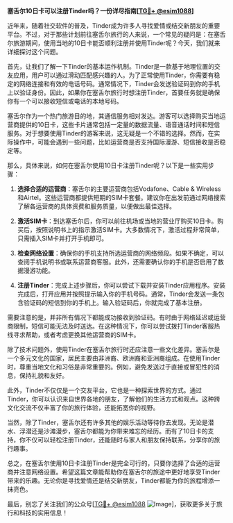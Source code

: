 **塞舌尔10日卡可以注册Tinder吗？一份详尽指南[[TG💪+ @esim1088](https://t.me/s/esim1088)]**

近年来，随着社交软件的普及，Tinder成为许多人寻找爱情或结交新朋友的重要平台。不过，对于那些计划前往塞舌尔旅行的人来说，一个常见的疑问是：在塞舌尔旅游期间，使用当地的10日卡能否顺利注册并使用Tinder呢？今天，我们就来详细探讨这个问题。

首先，让我们了解一下Tinder的基本运作机制。Tinder是一款基于地理位置的交友应用，用户可以通过滑动匹配感兴趣的人。为了正常使用Tinder，你需要有稳定的网络连接和有效的电话号码。通常情况下，Tinder会发送验证码到你的手机上以验证身份。因此，如果你在塞舌尔旅行时想注册Tinder，首要任务就是确保你有一个可以接收短信或电话的本地号码。

塞舌尔作为一个热门旅游目的地，其通信服务相对发达。游客可以选择购买当地运营商提供的10日卡，这些卡片通常包括一定量的数据流量、语音通话时间和短信服务。对于想要使用Tinder的游客来说，这无疑是一个不错的选择。然而，在实际操作中，可能会遇到一些问题，比如运营商是否支持国际漫游、短信接收是否稳定等。

那么，具体来说，如何在塞舌尔使用10日卡注册Tinder呢？以下是一些实用步骤：

1. **选择合适的运营商**：塞舌尔的主要运营商包括Vodafone、Cable & Wireless和Airtel。这些运营商都提供短期的SIM卡套餐。建议你在出发前通过网络搜索了解各运营商的具体资费和服务质量，以便做出最佳选择。

2. **激活SIM卡**：到达塞舌尔后，你可以前往机场或当地的营业厅购买10日卡。购买后，按照说明书上的指示激活SIM卡。大多数情况下，激活过程非常简单，只需插入SIM卡并打开手机即可。

3. **检查网络设置**：确保你的手机支持所选运营商的网络频段。如果不确定，可以查阅手机说明书或联系运营商客服。此外，还需要确认你的手机是否启用了数据漫游功能。

4. **注册Tinder**：完成上述步骤后，你可以尝试下载并安装Tinder应用程序。安装完成后，打开应用并按照提示输入你的手机号码。通常，Tinder会发送一条包含验证码的短信到你的手机上。输入验证码后，你就完成了基本注册。

需要注意的是，并非所有情况下都能成功接收到验证码。有时由于网络延迟或运营商限制，短信可能无法及时送达。在这种情况下，你可以尝试拨打Tinder客服热线寻求帮助，或者考虑更换其他运营商的SIM卡。

除了技术问题外，使用Tinder在塞舌尔旅行时还应注意一些文化差异。塞舌尔是一个多元文化的国家，居民主要由非洲裔、欧洲裔和亚洲裔组成。在使用Tinder时，尊重当地文化和习俗是非常重要的。例如，避免发送过于直接或冒犯性的消息，保持礼貌和友好。

此外，Tinder不仅仅是一个交友平台，它也是一种探索世界的方式。通过Tinder，你可以认识来自世界各地的朋友，了解他们的生活方式和观点。这种跨文化交流不仅丰富了你的旅行体验，还能拓宽你的视野。

当然，除了Tinder，塞舌尔还有许多其他的娱乐活动等待你去发现。无论是潜水、浮潜还是沙滩漫步，塞舌尔都能为你带来难忘的经历。而有了10日卡的支持，你不仅可以轻松注册Tinder，还能随时与家人和朋友保持联系，分享你的旅行趣事。

总之，在塞舌尔使用10日卡注册Tinder是完全可行的，只要你选择了合适的运营商并注意网络设置。希望这篇文章能帮助你在塞舌尔的旅途中更好地享受Tinder带来的乐趣。无论你是寻找爱情还是结交新朋友，Tinder都能为你的旅程增添一抹亮色。

最后，别忘了关注我们的公众号[[TG💪+ @esim1088](https://t.me/s/esim1088) ![Image](https://i.postimg.cc/4NQfJmqS/Snipaste-2025-05-13-00-14-12.png)]，获取更多关于旅行和科技的实用信息！